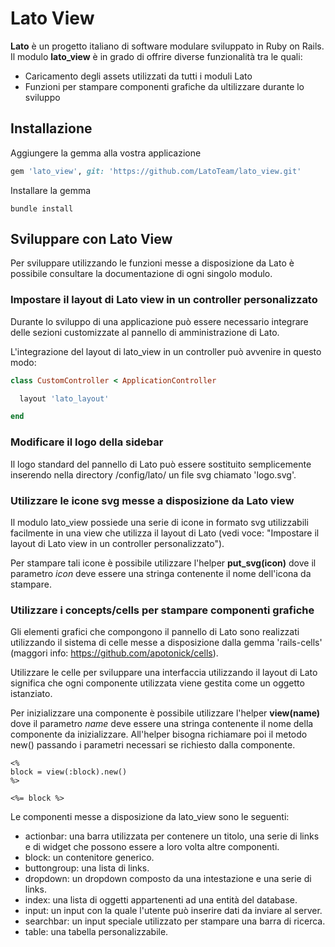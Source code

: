 # Lato View

**Lato** è un progetto italiano di software modulare sviluppato in Ruby on Rails.
Il modulo **lato_view** è in grado di offrire diverse funzionalità tra le quali:

* Caricamento degli assets utilizzati da tutti i moduli Lato
* Funzioni per stampare componenti grafiche da ultilizzare durante lo sviluppo

## Installazione

Aggiungere la gemma alla vostra applicazione

```ruby
gem 'lato_view', git: 'https://github.com/LatoTeam/lato_view.git'
```
Installare la gemma

```console
bundle install
```

## Sviluppare con Lato View

Per sviluppare utilizzando le funzioni messe a disposizione da Lato è possibile consultare la documentazione di ogni singolo modulo.

### Impostare il layout di Lato view in un controller personalizzato

Durante lo sviluppo di una applicazione può essere necessario integrare delle sezioni customizzate al pannello di amministrazione di Lato.

L'integrazione del layout di lato_view in un controller può avvenire in questo modo:

```ruby
class CustomController < ApplicationController

  layout 'lato_layout'

end
```

### Modificare il logo della sidebar

Il logo standard del pannello di Lato può essere sostituito semplicemente inserendo nella directory /config/lato/ un file svg chiamato 'logo.svg'.

### Utilizzare le icone svg messe a disposizione da Lato view

Il modulo lato_view possiede una serie di icone in formato svg utilizzabili facilmente in una view che utilizza il layout di Lato (vedi voce: "Impostare il layout di Lato view in un controller personalizzato").

Per stampare tali icone è possibile utilizzare l'helper **put_svg(icon)** dove il parametro *icon* deve essere una stringa contenente il nome dell'icona da stampare.

### Utilizzare i concepts/cells per stampare componenti grafiche

Gli elementi grafici che compongono il pannello di Lato sono realizzati utilizzando il sistema di celle messe a disposizione dalla gemma 'rails-cells' (maggori info: https://github.com/apotonick/cells).

Utilizzare le celle per sviluppare una interfaccia utilizzando il layout di Lato significa che ogni componente utilizzata viene gestita come un oggetto istanziato.

Per inizializzare una componente è possibile utilizzare l'helper **view(name)** dove il parametro *name* deve essere una stringa contenente il nome della componente da inizializzare. All'helper bisogna richiamare poi il metodo new() passando i parametri necessari se richiesto dalla componente.

```erb
<%
block = view(:block).new()
%>

<%= block %>
```

Le componenti messe a disposizione da lato_view sono le seguenti:

* actionbar: una barra utilizzata per contenere un titolo, una serie di links e di widget che possono essere a loro volta altre componenti.
* block: un contenitore generico.
* buttongroup: una lista di links.
* dropdown: un dropdown composto da una intestazione e una serie di links.
* index: una lista di oggetti appartenenti ad una entità del database.
* input: un input con la quale l'utente può inserire dati da inviare al server.
* searchbar: un input speciale utilizzato per stampare una barra di ricerca.
* table: una tabella personalizzabile.
